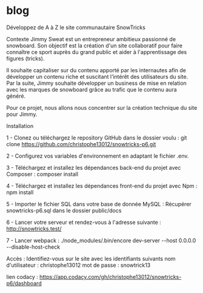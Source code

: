 # blog

Développez de A à Z le site communautaire SnowTricks

Contexte
Jimmy Sweat est un entrepreneur ambitieux passionné de snowboard. Son objectif est la création d'un site collaboratif pour faire connaître ce sport auprès du grand public et aider à l'apprentissage des figures (tricks).

Il souhaite capitaliser sur du contenu apporté par les internautes afin de développer un contenu riche et suscitant l’intérêt des utilisateurs du site. Par la suite, Jimmy souhaite développer un business de mise en relation avec les marques de snowboard grâce au trafic que le contenu aura généré.

Pour ce projet, nous allons nous concentrer sur la création technique du site pour Jimmy.

Installation

1 - Clonez ou téléchargez le repository GitHub dans le dossier voulu :
git clone https://github.com/christophe13012/snowtricks-p6.git

2 - Configurez vos variables d'environnement en adaptant le fichier .env.

3 - Téléchargez et installez les dépendances back-end du projet avec Composer :
composer install

4 - Téléchargez et installez les dépendances front-end du projet avec Npm :
npm install

5 - Importer le fichier SQL dans votre base de donnée MySQL :
Récupérer snowtricks-p6.sql dans le dossier public/docs

6 - Lancer votre serveur et rendez-vous à l'adresse suivante : http://snowtricks.test/

7 - Lancer webpack : ./node_modules/.bin/encore dev-server --host 0.0.0.0 --disable-host-check

Accès :
Identifiez-vous sur le site avec les identifiants suivants
nom d'utilisateur : christophe13012
mot de passe : snowtrick13

lien codacy : https://app.codacy.com/gh/christophe13012/snowtricks-p6/dashboard
